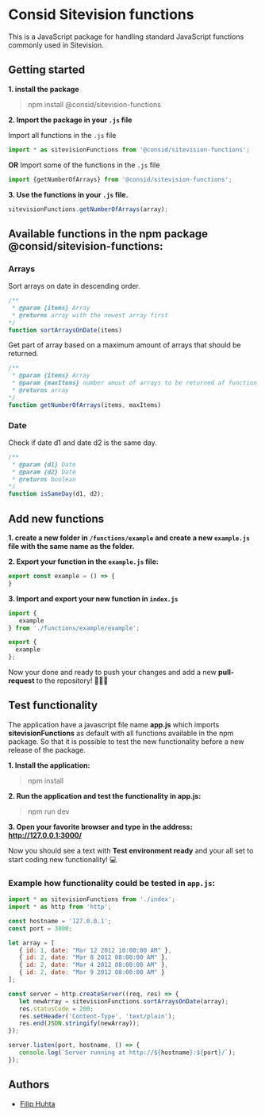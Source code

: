 # Consid Sitevision functions
This is a JavaScript package for handling standard JavaScript functions commonly used in Sitevision. 

## Getting started

**1. install the package**
> npm install @consid/sitevision-functions

**2. Import the package in your ```.js``` file**

Import all functions in the ```.js``` file
```js
import * as sitevisionFunctions from '@consid/sitevision-functions';
```
**OR** 
Import some of the functions in the ```.js``` file
```js
import {getNumberOfArrays} from '@consid/sitevision-functions';
```
**3. Use the functions in your ```.js``` file.**
```js
sitevisionFunctions.getNumberOfArrays(array);
```

## Available functions in the npm package **@consid/sitevision-functions**:
### Arrays

Sort arrays on date in descending order. 
```js
/**
 * @param {items} Array
 * @returns array with the newest array first
*/
function sortArraysOnDate(items)
```

Get part of array based on a maximum amount of arrays that should be returned.
```js
/**
 * @param {items} Array
 * @param {maxItems} number amout of arrays to be returned af function execution
 * @returns array 
*/
function getNumberOfArrays(items, maxItems)
```
### Date
Check if date d1 and date d2 is the same day.
```js
/**
 * @param {d1} Date
 * @param {d2} Date 
 * @returns boolean 
*/
function isSameDay(d1, d2);
```

## Add new functions

**1. create a new folder in ```/functions/example``` and create a new ```example.js``` file with the same name as the folder.**

**2. Export your function in the ```example.js``` file:**

```js
export const example = () => {
}
```
**3. Import and export your new function in ```index.js```**

```js
import {
   example
} from './functions/example/example';

export {
  example
};
```

Now your done and ready to push your changes and add a new **pull-request** to the repository! 🎉🎉🎉
## Test functionality

The application have a javascript file name **app.js** which imports **sitevisionFunctions** as default with all functions available in the npm package. So that it is possible to test the new functionality before a new release of the package.

**1. Install the application:**
> npm install

**2. Run the application and test the functionality in **app.js**:**
> npm run dev

**3. Open your favorite browser and type in the address: http://127.0.0.1:3000/**

Now you should see a text with **Test environment ready** and your all set to start coding new functionality! 💻
### Example how functionality could be tested in  ```app.js```:
```js
import * as sitevisionFunctions from './index';
import * as http from 'http';

const hostname = '127.0.0.1';
const port = 3000;

let array = [
   { id: 1, date: "Mar 12 2012 10:00:00 AM" },
   { id: 2, date: "Mar 8 2012 08:00:00 AM" },
   { id: 2, date: "Mar 4 2012 08:00:00 AM" },
   { id: 2, date: "Mar 9 2012 08:00:00 AM" }
];

const server = http.createServer((req, res) => {
   let newArray = sitevisionFunctions.sortArraysOnDate(array);
   res.statusCode = 200;
   res.setHeader('Content-Type', 'text/plain');
   res.end(JSON.stringify(newArray));
});

server.listen(port, hostname, () => {
   console.log(`Server running at http://${hostname}:${port}/`);
});
```

## Authors
- [Filip Huhta](https://github.com/filiphuhta)
